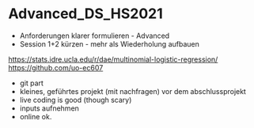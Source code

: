 # Advanced_DS_HS2021

- Anforderungen klarer formulieren - Advanced 
- Session 1+2 kürzen - mehr als Wiederholung aufbauen
 

 https://stats.idre.ucla.edu/r/dae/multinomial-logistic-regression/
 https://github.com/uo-ec607
 

- git part
- kleines, geführtes projekt (mit nachfragen) vor dem abschlussprojekt
- live coding is good (though scary)
- inputs aufnehmen
- online ok.
